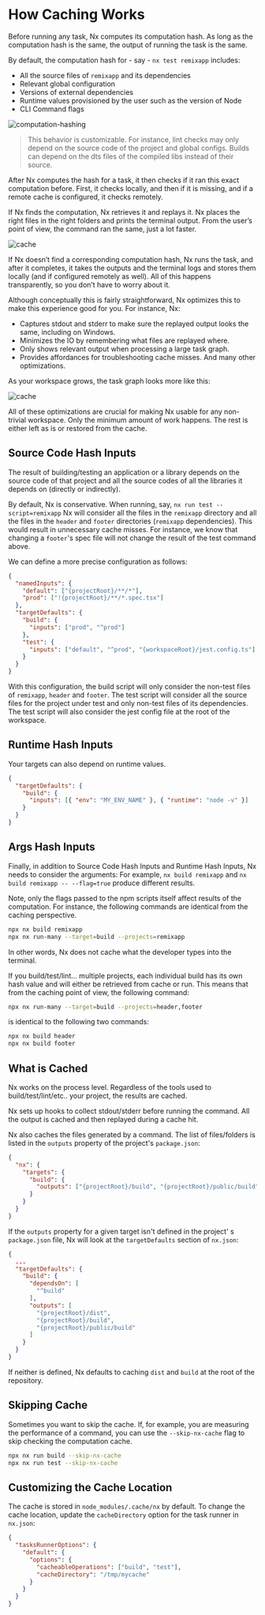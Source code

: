 # How Caching Works

Before running any task, Nx computes its computation hash. As long as the computation hash is the same, the output of
running the task is the same.

By default, the computation hash for - say - `nx test remixapp` includes:

- All the source files of `remixapp` and its dependencies
- Relevant global configuration
- Versions of external dependencies
- Runtime values provisioned by the user such as the version of Node
- CLI Command flags

![computation-hashing](../images/caching/Nx-hashing.png)

> This behavior is customizable. For instance, lint checks may only depend on the source code of the project and global
> configs. Builds can depend on the dts files of the compiled libs instead of their source.

After Nx computes the hash for a task, it then checks if it ran this exact computation before. First, it checks
locally, and then if it is missing, and if a remote cache is configured, it checks remotely.

If Nx finds the computation, Nx retrieves it and replays it. Nx places the right files in the right folders and
prints the terminal output. From the user’s point of view, the command ran the same, just a lot faster.

![cache](../images/caching/cache.png)

If Nx doesn’t find a corresponding computation hash, Nx runs the task, and after it completes, it takes the
outputs and the terminal logs and stores them locally (and if configured remotely as well). All of this happens
transparently, so you don’t have to worry about it.

Although conceptually this is fairly straightforward, Nx optimizes this to make this experience good for you. For
instance, Nx:

- Captures stdout and stderr to make sure the replayed output looks the same, including on Windows.
- Minimizes the IO by remembering what files are replayed where.
- Only shows relevant output when processing a large task graph.
- Provides affordances for troubleshooting cache misses. And many other optimizations.

As your workspace grows, the task graph looks more like this:

![cache](../images/caching/task-graph-big.png)

All of these optimizations are crucial for making Nx usable for any non-trivial workspace. Only the minimum amount of
work happens. The rest is either left as is or restored from the cache.

## Source Code Hash Inputs

The result of building/testing an application or a library depends on the source code of that project and all the source
codes of all the libraries it depends on (directly or indirectly).

By default, Nx is conservative. When running,
say, `nx run test --script=remixapp` Nx will consider all the files in the `remixapp` directory and all the files
in the `header` and `footer` directories (`remixapp` dependencies). This would result in unnecessary cache misses. For
instance, we know that changing a `footer`'s spec file will not change the result of the test command above.

We can define a more precise configuration as follows:

```json title="nx.json"
{
  "namedInputs": {
    "default": ["{projectRoot}/**/*"],
    "prod": ["!{projectRoot}/**/*.spec.tsx"]
  },
  "targetDefaults": {
    "build": {
      "inputs": ["prod", "^prod"]
    },
    "test": {
      "inputs": ["default", "^prod", "{workspaceRoot}/jest.config.ts"]
    }
  }
}
```

With this configuration, the build script will only consider the non-test files of `remixapp`, `header` and `footer`.
The test script will consider all the source files for the project under test and only non-test files of its
dependencies. The test script will also consider the jest config file at the root of the workspace.

## Runtime Hash Inputs

Your targets can also depend on runtime values.

```json title="nx.json"
{
  "targetDefaults": {
    "build": {
      "inputs": [{ "env": "MY_ENV_NAME" }, { "runtime": "node -v" }]
    }
  }
}
```

## Args Hash Inputs

Finally, in addition to Source Code Hash Inputs and Runtime Hash Inputs, Nx needs to consider the arguments: For
example, `nx build remixapp` and `nx build remixapp -- --flag=true` produce different
results.

Note, only the flags passed to the npm scripts itself affect results of the computation. For instance, the following
commands are identical from the caching perspective.

```bash
npx nx build remixapp
npx nx run-many --target=build --projects=remixapp
```

In other words, Nx does not cache what the developer types into the terminal.

If you build/test/lint… multiple projects, each individual build has its own hash value and will either be retrieved
from
cache or run. This means that from the caching point of view, the following command:

```bash
npx nx run-many --target=build --projects=header,footer
```

is identical to the following two commands:

```bash
npx nx build header
npx nx build footer
```

## What is Cached

Nx works on the process level. Regardless of the tools used to build/test/lint/etc.. your project, the results are
cached.

Nx sets up hooks to collect stdout/stderr before running the command. All the output is cached and then replayed
during a cache hit.

Nx also caches the files generated by a command. The list of files/folders is listed in the `outputs` property of the project's `package.json`:

```json title="package.json"
{
  "nx": {
    "targets": {
      "build": {
        "outputs": ["{projectRoot}/build", "{projectRoot}/public/build"]
      }
    }
  }
}
```

If the `outputs` property for a given target isn't defined in the project'
s `package.json` file, Nx will look at the `targetDefaults` section of `nx.json`:

```json title="nx.json"
{
  ...
  "targetDefaults": {
    "build": {
      "dependsOn": [
        "^build"
      ],
      "outputs": [
        "{projectRoot}/dist",
        "{projectRoot}/build",
        "{projectRoot}/public/build"
      ]
    }
  }
}
```

If neither is defined, Nx defaults to caching `dist` and `build` at the root of the repository.

## Skipping Cache

Sometimes you want to skip the cache. If, for example, you are measuring the performance of a command, you can use
the `--skip-nx-cache` flag to skip checking the computation cache.

```bash
npx nx run build --skip-nx-cache
npx nx run test --skip-nx-cache
```

## Customizing the Cache Location

The cache is stored in `node_modules/.cache/nx` by default. To change the cache location, update the `cacheDirectory` option for the task runner in `nx.json`:

```json
{
  "tasksRunnerOptions": {
    "default": {
      "options": {
        "cacheableOperations": ["build", "test"],
        "cacheDirectory": "/tmp/mycache"
      }
    }
  }
}
```
